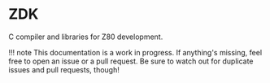 # ZDK
C compiler and libraries for Z80 development.

!!! note
    This documentation is a work in progress. If anything's missing, feel free to open an issue or a pull request. Be sure to watch out for duplicate issues and pull requests, though!
